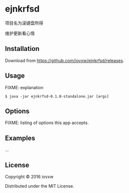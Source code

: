 # ejnkrfsd

项目名为滚键盘所得

维护更新看心情

## Installation

Download from <https://github.com/iovxw/ejnkrfsd/releases>.

## Usage

FIXME: explanation

    $ java -jar ejnkrfsd-0.1.0-standalone.jar [args]

## Options

FIXME: listing of options this app accepts.

## Examples

...

## License

Copyright © 2016 iovxw

Distributed under the MIT License.

